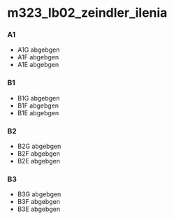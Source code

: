 # m323_lb02_zeindler_ilenia
### A1
- A1G abgebgen
- A1F abgebgen
- A1E abgebgen
### B1
- B1G abgebgen
- B1F abgebgen
- B1E abgebgen
### B2
- B2G abgebgen
- B2F abgebgen
- B2E abgebgen
### B3
- B3G abgebgen
- B3F abgebgen
- B3E abgebgen
